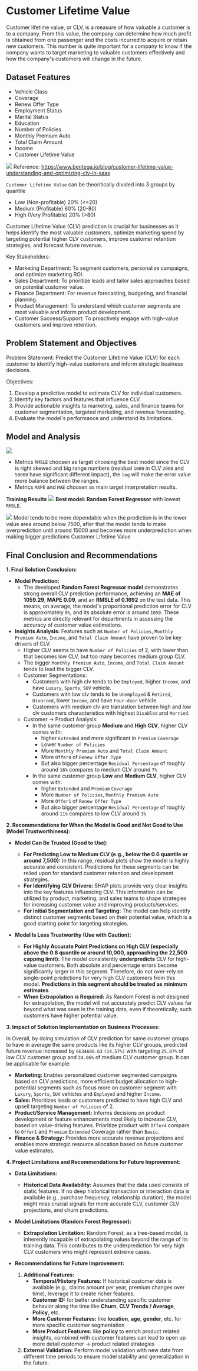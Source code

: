 # Customer Lifetime Value

Customer lifetime value, or CLV, is a measure of how valuable a customer is to a company. From this value, the company can determine how much profit is obtained from one passenger and the costs incurred to acquire or retain new customers. This number is quite important for a company to know if the company wants to target marketing to valuable customers effectively and how the company's customers will change in the future.

## Dataset Features
- Vehicle Class
- Coverage
- Renew Offer Type
- Employment Status
- Marital Status
- Education
- Number of Policies
- Monthly Premium Auto
- Total Claim Amount
- Income
- Customer Lifetime Value

![](./assets/clv.png)
Reference: https://www.bentega.io/blog/customer-lifetime-value-understanding-and-optimizing-clv-in-saas

`Customer Lifetime Value` can be theoritically divided into 3 groups by quantile
- Low (Non-profitable) 20% (<=20)
- Medium (Profitable) 60% (20-80)
- High (Very Profitable) 20% (>80)

Customer Lifetime Value (CLV) prediction is crucial for businesses as it helps identify the most valuable customers,
optimize marketing spend by targeting potential higher CLV customers, improve customer retention strategies, and forecast future revenue.

Key Stakeholders:
- Marketing Department: To segment customers, personalize campaigns, and optimize marketing ROI.
- Sales Department: To prioritize leads and tailor sales approaches based on potential customer value.
- Finance Department: For revenue forecasting, budgeting, and financial planning.
- Product Management: To understand which customer segments are most valuable and inform product development.
- Customer Success/Support: To proactively engage with high-value customers and improve retention.

## Problem Statement and Objectives
Problem Statement:
Predict the Customer Lifetime Value (CLV) for each customer to identify high-value customers and inform strategic business decisions.

Objectives:
1. Develop a predictive model to estimate CLV for individual customers.
2. Identify key factors and features that influence CLV.
3. Provide actionable insights to marketing, sales, and finance teams for customer segmentation, targeted marketing, and revenue forecasting.
4. Evaluate the model's performance and understand its limitations.

## Model and Analysis
![](./assets/clv_dist.png)
* Metrics `RMSLE` choosen as target choosing the best model since the CLV is right skewed and big range numbers (residual `1000` in CLV `2000` and `50000` have significant different impact), the `log` will make the error value more balance between the ranges.
* Metrics `MAPE` and `MAE` choosen as main target interpretation results.

**Training Results**
![](./assets/metrics.png)
**Best model: Random Forest Regressor** with lowest `RMSLE`.

![](./assets/residual.png)
Model tends to be more dependable when the prediction is in the lower value area around below 7500, after that the model tends to make overprediction until around 15000 and becomes more underprediction when making bigger predictions Customer Lifetime Value

## Final Conclusion and Recommendations

**1. Final Solution Conclusion:**
* **Model Prediction:**
    * The developed **Random Forest Regressor model** demonstrates strong overall CLV prediction performance, achieving an **MAE of 1059.29**, **MAPE 0.09**, and an **RMSLE of 0.1692** on the test data. This means, on average, the model's proportional prediction error for CLV is approximately `9%`, and its absolute error is around `1059`. These metrics are directly relevant for departments in assessing the accuracy of customer value estimations.
* **Insights Analysis:** Features such as `Number of Policies`, `Monthly Premium Auto`, `Income`, and `Total Claim Amount` have proven to be key drivers of CLV.
    * Higher CLV seems to have `Number of Policies` of 2, with lower than that becomes low CLV, but too many becomes medium group CLV.
    * The bigger `Monthly Premium Auto`, `Income`, and `Total Claim Amount` tends to lead the bigger CLV.
    * Customer Segmentations:
        * Customers with high clv tends to be `Employed`, higher `Income`, and have `Luxury`, `Sports`, `SUV` vehicle.
        * Customers with low clv tends to be `Unemployed` & `Retired`, `Divorced`, lower `Income`, and have `Four-door` vehicle.
        * Customers with medium clv are transistion between high and low clv customers characteristics with highest `Disabled` and `Married`.
    * Customer -> Product Analysis:
        * In the same customer group **Medium** and **High CLV**, higher CLV comes with:
            * higher `Extended` and more significant in `Premium` `Coverage`
            * Lower `Number of Policies`
            * More `Monthly Premium Auto` and `Total Claim Amount`
            * More `Offer4` of `Renew Offer Type`
            * But also bigger percentage `Residual Percentage` of roughly around `16%` compares to medium CLV around `7%`
        * In the same customer group **Low** and **Medium CLV**, higher CLV comes with:
            * higher `Extended` and `Premium` `Coverage`
            * More `Number of Policies`, `Monthly Premium Auto`
            * More `Offer1` of `Renew Offer Type`
            * But also bigger percentage `Residual Percentage` of roughly around `11%` compares to low CLV around `3%`

**2. Recommendations for When the Model is Good and Not Good to Use (Model Trustworthiness):**

* **Model Can Be Trusted (Good to Use):**
    * **For Predicting Low to Medium CLV (e.g., below the 0.6 quantile or around 7,500):** In this range, residual plots show the model is highly accurate and consistent. Predictions for these segments can be relied upon for standard customer retention and development strategies.
    * **For Identifying CLV Drivers:** SHAP plots provide very clear insights into the key features influencing CLV. This information can be utilized by product, marketing, and sales teams to shape strategies for increasing customer value and improving products/services.
    * **For Initial Segmentation and Targeting:** The model can help identify distinct customer segments based on their potential value, which is a good starting point for targeting strategies.

* **Model Is Less Trustworthy (Use with Caution):**
    * **For Highly Accurate Point Predictions on High CLV (especially above the 0.8 quantile or around 10,000, approaching the 22,500 capping limit):** The model consistently **underpredicts** CLV for high-value customers. Both absolute and percentage errors become significantly larger in this segment. Therefore, do not over-rely on single-point predictions for very high CLV customers from this model. **Predictions in this segment should be treated as minimum estimates**.
    * **When Extrapolation is Required:** As Random Forest is not designed for extrapolation, the model will not accurately predict CLV values far beyond what was seen in the training data, even if theoretically, such customers have higher potential value.

**3. Impact of Solution Implementation on Business Processes:**

In Overall, by doing simulation of CLV prediction for same customer groups to have in average the same products like its higher CLV groups, predicted future revenue increased by `6634680.63` `(14.57%)` with targeting `25.87%` of low CLV customer group and `24.06%` of medium CLV customer group. It can be applicable for example:
* **Marketing:** Enables personalized customer segmented campaigns based on CLV predictions, more efficient budget allocation to high-potential segments such as focus more on customer segment with `Luxury`, `Sports`, `SUV` vehicles and `Employed` and higher `Income`.
* **Sales:** Prioritizes leads or customers predicted to have high CLV and upsell targeting `Number of Policies` of 2.
* **Product/Service Management:** Informs decisions on product development or feature enhancements most likely to increase CLV, based on value-driving features. Prioritize product with `Offer4` compare to `Offer1` and `Premium` `Extended` Coverage rather than `Basic`.
* **Finance & Strategy:** Provides more accurate revenue projections and enables more strategic resource allocation based on future customer value estimates.

**4. Project Limitations and Recommendations for Future Improvement:**

* **Data Limitations:**
    * **Historical Data Availability:** Assumes that the data used consists of static features. If no deep historical transaction or interaction data is available (e.g., purchase frequency, relationship duration), the model might miss crucial signals for more accurate CLV, customer CLV projections, and churn predictions.

* **Model Limitations (Random Forest Regressor):**
    * **Extrapolation Limitation:** Random Forest, as a tree-based model, is inherently incapable of extrapolating values beyond the range of its training data. This contributes to the underprediction for very high CLV customers who might represent extreme cases.

* **Recommendations for Future Improvement:**
    1.  **Additional Features:**
        * **Temporal/History Features:** If historical customer data is available (e.g., claims amount per year, premium changes over time), leverage it to create richer features.
        * **Customer ID:** for better understanding specific customer behavior along the time like **Churn**, **CLV Trends / Average**, **Policy**, etc.
        * **More Customer Features:** like **location**, **age**, **gender**, etc. for more specific customer segmentation
        * **More Product Features:** like **policy** to enrich product related insights, combined with customer features can lead to open up more detail customer -> product related strategies
    2.  **External Validation:** Perform model validation with new data from different time periods to ensure model stability and generalization in the future.